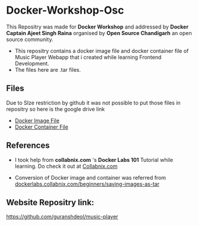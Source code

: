 # Docker-Workshop-Osc
This Repositry was made for **Docker Workshop** and addressed by **Docker Captain Ajeet Singh Raina** organised by **Open Source Chandigarh** an open source community.
* This repositry contains a docker image file and docker container file of Music Player Webapp that i created while learning Frontend Development.
* The files here are .tar files.

## Files 
Due to SIze restriction by github it was not possible to put those files in repositry so here is the google drive link
* [Docker Image File](https://drive.google.com/drive/folders/12Rm_GO-NcbHNnm2Uq6tc6YuLWSxRRXrT?usp=sharing)
* [Docker Container File](https://drive.google.com/drive/folders/13JnwCUZns0VuFaPjCDNdOPIFoZNmeECx?usp=sharing)

## References

* I took help from **collabnix.com** 's **Docker Labs 101** Tutorial while learning.
Do check it out at [Collabnix.com](https://www.collabnix.com)

* Conversion of Docker image and container was referred from
 [dockerlabs.collabnix.com/beginners/saving-images-as-tar](https://dockerlabs.collabnix.com/beginners/saving-images-as-tar/)


## Website Repositry link: 
https://github.com/guranshdeol/music-player

